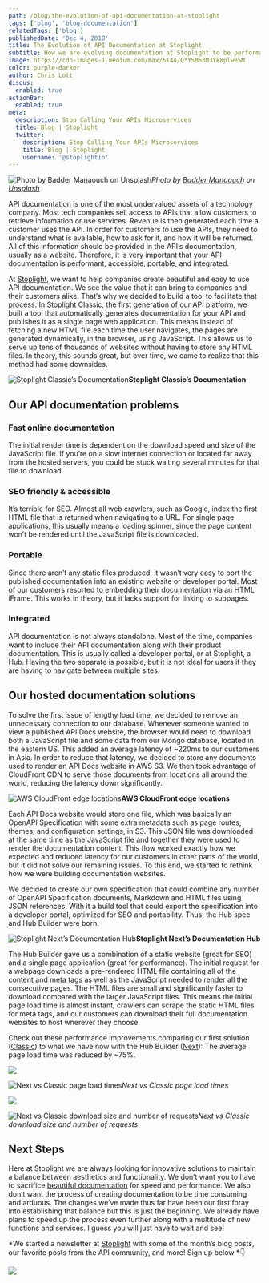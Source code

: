 ```yaml
---
path: /blog/the-evolution-of-api-documentation-at-stoplight
tags: ['blog', 'blog-documentation']
relatedTags: ['blog']
publishedDate: 'Dec 4, 2018'
title: The Evolution of API Documentation at Stoplight
subtitle: How we are evolving documentation at Stoplight to be performant, accessible, portable, and integrated
image: https://cdn-images-1.medium.com/max/6144/0*YSM53M3Yk8plwe5M
color: purple-darker
author: Chris Lott
disqus:
  enabled: true
actionBar:
  enabled: true
meta:
  description: Stop Calling Your APIs Microservices
  title: Blog | Stoplight
  twitter:
    description: Stop Calling Your APIs Microservices
    title: Blog | Stoplight
    username: '@stoplightio'
---
```


![Photo by [Badder Manaouch](https://unsplash.com/@baddermanaouch?utm_source=medium&utm_medium=referral) on [Unsplash](https://unsplash.com?utm_source=medium&utm_medium=referral)](https://cdn-images-1.medium.com/max/6144/0*YSM53M3Yk8plwe5M)*Photo by [Badder Manaouch](https://unsplash.com/@baddermanaouch?utm_source=medium&utm_medium=referral) on [Unsplash](https://unsplash.com?utm_source=medium&utm_medium=referral)*

API documentation is one of the most undervalued assets of a technology company. Most tech companies sell access to APIs that allow customers to retrieve information or use services. Revenue is then generated each time a customer uses the API. In order for customers to use the APIs, they need to understand what is available, how to ask for it, and how it will be returned. All of this information should be provided in the API’s documentation, usually as a website. Therefore, it is very important that your API documentation is performant, accessible, portable, and integrated.

At [Stoplight](https://stoplight.io), we want to help companies create beautiful and easy to use API documentation. We see the value that it can bring to companies and their customers alike. That’s why we decided to build a tool to facilitate that process. In [Stoplight Classic](http://stoplight.io), the first generation of our API platform, we built a tool that automatically generates documentation for your API and publishes it as a single page web application. This means instead of fetching a new HTML file each time the user navigates, the pages are generated dynamically, in the browser, using JavaScript. This allows us to serve up tens of thousands of websites without having to store any HTML files. In theory, this sounds great, but over time, we came to realize that this method had some downsides.

![*Stoplight Classic’s Documentation*](https://cdn-images-1.medium.com/max/3200/0*B_TVXiFzfKrfGG9R)**Stoplight Classic’s Documentation**

## Our API documentation problems

### Fast online documentation

The initial render time is dependent on the download speed and size of the JavaScript file. If you’re on a slow internet connection or located far away from the hosted servers, you could be stuck waiting several minutes for that file to download.

### SEO friendly & accessible

It’s terrible for SEO. Almost all web crawlers, such as Google, index the first HTML file that is returned when navigating to a URL. For single page applications, this usually means a loading spinner, since the page content won’t be rendered until the JavaScript file is downloaded.

### Portable

Since there aren’t any static files produced, it wasn’t very easy to port the published documentation into an existing website or developer portal. Most of our customers resorted to embedding their documentation via an HTML iFrame. This works in theory, but it lacks support for linking to subpages.

### Integrated

API documentation is not always standalone. Most of the time, companies want to include their API documentation along with their product documentation. This is usually called a developer portal, or at Stoplight, a Hub. Having the two separate is possible, but it is not ideal for users if they are having to navigate between multiple sites.

## Our hosted documentation solutions

To solve the first issue of lengthy load time, we decided to remove an unnecessary connection to our database. Whenever someone wanted to view a published API Docs website, the browser would need to download both a JavaScript file and some data from our Mongo database, located in the eastern US. This added an average latency of ~220ms to our customers in Asia. In order to reduce that latency, we decided to store any documents used to render an API Docs website in AWS S3. We then took advantage of CloudFront CDN to serve those documents from locations all around the world, reducing the latency down significantly.

![*AWS CloudFront edge locations*](https://cdn-images-1.medium.com/max/3000/0*8offufIHUOIUOiXr)**AWS CloudFront edge locations**

Each API Docs website would store one file, which was basically an OpenAPI Specification with some extra metadata such as page routes, themes, and configuration settings, in S3. This JSON file was downloaded at the same time as the JavaScript file and together they were used to render the documentation content. This flow worked exactly how we expected and reduced latency for our customers in other parts of the world, but it did not solve our remaining issues. To this end, we started to rethink how we were building documentation websites.

We decided to create our own specification that could combine any number of OpenAPI Specification documents, Markdown and HTML files using JSON references. With it a build tool that could export the specification into a developer portal, optimized for SEO and portability. Thus, the Hub spec and Hub Builder were born:

![*Stoplight Next’s Documentation Hub*](https://cdn-images-1.medium.com/max/3200/0*3HQEAjJlzRVgk0iX)**Stoplight Next’s Documentation Hub**

The Hub Builder gave us a combination of a static website (great for SEO) and a single page application (great for performance). The initial request for a webpage downloads a pre-rendered HTML file containing all of the content and meta tags as well as the JavaScript needed to render all the consecutive pages. The HTML files are small and significantly faster to download compared with the larger JavaScript files. This means the initial page load time is almost instant, crawlers can scrape the static HTML files for meta tags, and our customers can download their full documentation websites to host wherever they choose.

Check out these performance improvements comparing our first solution ([Classic](http://stoplight.io)) to what we have now with the Hub Builder ([Next](https://next.stoplight.io)): The average page load time was reduced by ~75%.

![](https://cdn-images-1.medium.com/max/3600/1*yJKKLyZsXMN5dMq1M5NkOw.png)

![Next vs Classic page load times](https://cdn-images-1.medium.com/max/3600/1*9b4mFAk0Ue8JHt9aMlIe8w.png)*Next vs Classic page load times*

![](https://cdn-images-1.medium.com/max/3600/1*Duskr9qnM6tZVB3KqCGc8A.png)

![Next vs Classic download size and number of requests](https://cdn-images-1.medium.com/max/3600/1*9ztHseR_6PfY391myQratw.png)*Next vs Classic download size and number of requests*

## Next Steps

Here at Stoplight we are always looking for innovative solutions to maintain a balance between aesthetics and functionality. We don’t want you to have to sacrifice [beautiful documentation](https://stoplight.io/platform/docs/) for speed and performance. We also don’t want the process of creating documentation to be time consuming and arduous. The changes we’ve made thus far have been our first foray into establishing that balance but this is just the beginning. We already have plans to speed up the process even further along with a multitude of new functions and services. I guess you will just have to wait and see!

*We started a newsletter at [Stoplight](https://stoplight.io/) with some of the month’s blog posts, our favorite posts from the API community, and more! Sign up below *👇

![](https://cdn-images-1.medium.com/max/11000/1*t-0nFtOwlgG0xGyouTJapQ.png)
